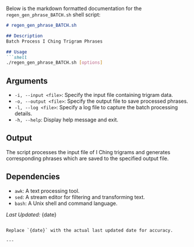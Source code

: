 Below is the markdown formatted documentation for the `regen_gen_phrase_BATCH.sh` shell script:

```markdown
# regen_gen_phrase_BATCH.sh

## Description
Batch Process I Ching Trigram Phrases

## Usage
```shell
./regen_gen_phrase_BATCH.sh [options]
```

## Arguments
- `-i, --input <file>`: Specify the input file containing trigram data.
- `-o, --output <file>`: Specify the output file to save processed phrases.
- `-l, --log <file>`: Specify a log file to capture the batch processing details.
- `-h, --help`: Display help message and exit.

## Output
The script processes the input file of I Ching trigrams and generates corresponding phrases which are saved to the specified output file.

## Dependencies
- `awk`: A text processing tool.
- `sed`: A stream editor for filtering and transforming text.
- `bash`: A Unix shell and command language.

*Last Updated:* {date}
```

Replace `{date}` with the actual last updated date for accuracy.

---

